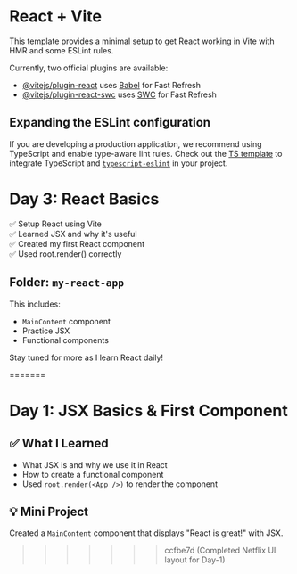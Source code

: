 
# React + Vite

This template provides a minimal setup to get React working in Vite with HMR and some ESLint rules.

Currently, two official plugins are available:

- [@vitejs/plugin-react](https://github.com/vitejs/vite-plugin-react/blob/main/packages/plugin-react/README.md) uses [Babel](https://babeljs.io/) for Fast Refresh
- [@vitejs/plugin-react-swc](https://github.com/vitejs/vite-plugin-react-swc) uses [SWC](https://swc.rs/) for Fast Refresh

## Expanding the ESLint configuration

If you are developing a production application, we recommend using TypeScript and enable type-aware lint rules. Check out the [TS template](https://github.com/vitejs/vite/tree/main/packages/create-vite/template-react-ts) to integrate TypeScript and [`typescript-eslint`](https://typescript-eslint.io) in your project.


# Day 3: React Basics

✅ Setup React using Vite  
✅ Learned JSX and why it's useful  
✅ Created my first React component  
✅ Used root.render() correctly  

## Folder: `my-react-app`

This includes:
- `MainContent` component
- Practice JSX
- Functional components

Stay tuned for more as I learn React daily!

=======
# Day 1: JSX Basics & First Component

## ✅ What I Learned
- What JSX is and why we use it in React
- How to create a functional component
- Used `root.render(<App />)` to render the component

## 💡 Mini Project
Created a `MainContent` component that displays "React is great!" with JSX.
>>>>>>> ccfbe7d (Completed Netflix UI layout for Day-1)

